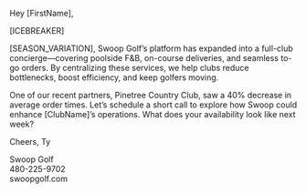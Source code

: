 Hey [FirstName],

[ICEBREAKER]

[SEASON_VARIATION], Swoop Golf’s platform has expanded into a full-club concierge—covering poolside F&B, on-course deliveries, and seamless to-go orders. By centralizing these services, we help clubs reduce bottlenecks, boost efficiency, and keep golfers moving.

One of our recent partners, Pinetree Country Club, saw a 40% decrease in average order times. Let’s schedule a short call to explore how Swoop could enhance [ClubName]’s operations. What does your availability look like next week?

Cheers,
Ty

Swoop Golf  
480-225-9702  
swoopgolf.com
